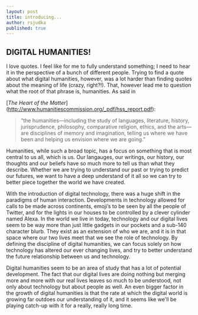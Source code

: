 ```yaml
---
layout: post
title: introducing...
author: rsjudka
published: true
---
```



## DIGITAL HUMANITIES!

I love quotes. I feel like for me to fully understand something; I need to hear it in the perspective of a bunch of different
people. Trying to find a quote about what digital humanities, however, was a lot harder than finding quotes about the meaning 
of life (crazy, right?!). That, however lead me to question what the root of that phrase is, humanities. As said in 

[*The Heart of the Matter*] (http://www.humanitiescommission.org/_pdf/hss_report.pdf): 

> “the humanities—including the study of languages, literature, history, jurisprudence, philosophy, comparative religion, ethics, 
and the arts—are disciplines of memory and imagination, telling us where we have been and helping us envision where we are going.”

Humanities, while such a broad topic, has a focus on something that is most central to us all, which is us. Our langauges, our 
writings, our history, our thoughts and our beliefs have so much more to tell us than what they describe. Whether we are trying 
to understand our past or trying to predict our futures, we want to have a deep understand of it all so we can try to better piece 
together the world we have created. 

With the introduction of digital technology, there was a huge shift in the paradigms of human interaction. Developments in technology 
allowed for calls to be made across continents, emoji’s to be seen by all the people of Twitter, and for the lights in our houses to 
be controlled by a clever cylinder named Alexa. In the world we live in today, technology and our digital lives seem to be way more
than just little gadgets in our pockets and a sub-140 character blurb. They exist as an extension of who we are, and it is in that 
space where our two lives meet that we see the role of technology. By defining the discipline of digital humanities, we can focus 
solely on how technology has altered our ever changing lives, and try to better understand the future relationship between us and 
technology.

Digital humanities seem to be an area of study that has a lot of potential development. The fact that our digital lives are doing 
nothing but merging more and more with our real lives leaves so much to be understood, not only about technology but about people as 
well. An even bigger factor in the growth of digital humanities is that the rate at which the digital world is growing far outdoes our 
understanding of it, and it seems like we'll be playing catch-up with it for a really, really long time.
